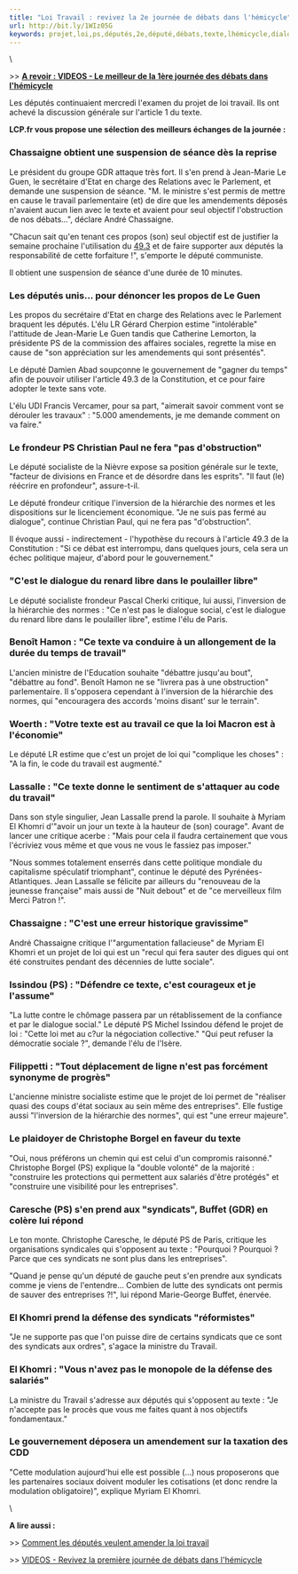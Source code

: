 ```yaml
---
title: "Loi Travail : revivez la 2e journée de débats dans l'hémicycle"
url: http://bit.ly/1WIz05G
keywords: projet,loi,ps,députés,2e,député,débats,texte,lhémicycle,dialogue,syndicats,revivez,travail,ministre,journée
---
```

\

\>\> **[A revoir : VIDEOS - Le meilleur de la 1ère journée des débats dans l\'hémicycle](http://www.lcp.fr/actualites/loi-el-khomri-debut-des-debats-dans-lhemicycle-de-lassemblee-nationale)**

Les députés continuaient mercredi l\'examen du projet de loi travail. Ils ont achevé la discussion générale sur l\'article 1 du texte.

**LCP.fr vous propose une sélection des meilleurs échanges de la journée :**

### Chassaigne obtient une suspension de séance dès la reprise

Le président du groupe GDR attaque très fort. Il s\'en prend à Jean-Marie Le Guen, le secrétaire d\'Etat en charge des Relations avec le Parlement, et demande une suspension de séance. \"M. le ministre s\'est permis de mettre en cause le travail parlementaire (et) de dire que les amendements déposés n\'avaient aucun lien avec le texte et avaient pour seul objectif l\'obstruction de nos débats\...\", déclare André Chassaigne.

\"Chacun sait qu\'en tenant ces propos (son) seul objectif est de justifier la semaine prochaine l\'utilisation du [49.3](http://www.lcp.fr/actualites/pedago-ce-que-prevoit-larticle-493-de-la-constitution) et de faire supporter aux députés la responsabilité de cette forfaiture !\", s\'emporte le député communiste.

Il obtient une suspension de séance d\'une durée de 10 minutes.

### Les députés unis\... pour dénoncer les propos de Le Guen

Les propos du secrétaire d\'Etat en charge des Relations avec le Parlement braquent les députés. L\'élu LR Gérard Cherpion estime \"intolérable\" l\'attitude de Jean-Marie Le Guen tandis que Catherine Lemorton, la présidente PS de la commission des affaires sociales, regrette la mise en cause de \"son appréciation sur les amendements qui sont présentés\".

Le député Damien Abad soupçonne le gouvernement de \"gagner du temps\" afin de pouvoir utiliser l\'article 49.3 de la Constitution, et ce pour faire adopter le texte sans vote.

L\'élu UDI Francis Vercamer, pour sa part, \"aimerait savoir comment vont se dérouler les travaux\" : \"5.000 amendements, je me demande comment on va faire.\"

### Le frondeur PS Christian Paul ne fera \"pas d\'obstruction\"

Le député socialiste de la Nièvre expose sa position générale sur le texte, \"facteur de divisions en France et de désordre dans les esprits\". \"Il faut (le) réécrire en profondeur\", assure-t-il.

Le député frondeur critique l\'inversion de la hiérarchie des normes et les dispositions sur le licenciement économique. \"Je ne suis pas fermé au dialogue\", continue Christian Paul, qui ne fera pas \"d\'obstruction\".

Il évoque aussi - indirectement - l\'hypothèse du recours à l\'article 49.3 de la Constitution : \"Si ce débat est interrompu, dans quelques jours, cela sera un échec politique majeur, d\'abord pour le gouvernement.\"

### \"C\'est le dialogue du renard libre dans le poulailler libre\"

Le député socialiste frondeur Pascal Cherki critique, lui aussi, l\'inversion de la hiérarchie des normes : \"Ce n\'est pas le dialogue social, c\'est le dialogue du renard libre dans le poulailler libre\", estime l\'élu de Paris.

### Benoît Hamon : \"Ce texte va conduire à un allongement de la durée du temps de travail\"

L\'ancien ministre de l\'Education souhaite \"débattre jusqu\'au bout\", \"débattre au fond\". Benoît Hamon ne se \"livrera pas à une obstruction\" parlementaire. Il s\'opposera cependant à l\'inversion de la hiérarchie des normes, qui \"encouragera des accords \'moins disant\' sur le terrain\".

### Woerth : \"Votre texte est au travail ce que la loi Macron est à l\'économie\"

Le député LR estime que c\'est un projet de loi qui \"complique les choses\" : \"A la fin, le code du travail est augmenté.\"

### Lassalle : \"Ce texte donne le sentiment de s\'attaquer au code du travail\"

Dans son style singulier, Jean Lassalle prend la parole. Il souhaite à Myriam El Khomri d\'\"avoir un jour un texte à la hauteur de (son) courage\". Avant de lancer une critique acerbe : \"Mais pour cela il faudra certainement que vous l\'écriviez vous même et que vous ne vous le fassiez pas imposer.\"

\"Nous sommes totalement enserrés dans cette politique mondiale du capitalisme spéculatif triomphant\", continue le député des Pyrénées-Atlantiques. Jean Lassalle se félicite par ailleurs du \"renouveau de la jeunesse française\" mais aussi de \"Nuit debout\" et de \"ce merveilleux film Merci Patron !\".

### Chassaigne : \"C\'est une erreur historique gravissime\"

André Chassaigne critique l\'\"argumentation fallacieuse\" de Myriam El Khomri et un projet de loi qui est un \"recul qui fera sauter des digues qui ont été construites pendant des décennies de lutte sociale\".

### Issindou (PS) : \"Défendre ce texte, c\'est courageux et je l\'assume\"

\"La lutte contre le chômage passera par un rétablissement de la confiance et par le dialogue social.\" Le député PS Michel Issindou défend le projet de loi : \"Cette loi met au c?ur la négociation collective.\" \"Qui peut refuser la démocratie sociale ?\", demande l\'élu de l\'Isère.

### Filippetti : \"Tout déplacement de ligne n\'est pas forcément synonyme de progrès\"

L\'ancienne ministre socialiste estime que le projet de loi permet de \"réaliser quasi des coups d\'état sociaux au sein même des entreprises\". Elle fustige aussi \"l\'inversion de la hiérarchie des normes\", qui est \"une erreur majeure\".

### Le plaidoyer de Christophe Borgel en faveur du texte

\"Oui, nous préférons un chemin qui est celui d\'un compromis raisonné.\" Christophe Borgel (PS) explique la \"double volonté\" de la majorité : \"construire les protections qui permettent aux salariés d\'être protégés\" et \"construire une visibilité pour les entreprises\".

### Caresche (PS) s\'en prend aux \"syndicats\", Buffet (GDR) en colère lui répond

Le ton monte. Christophe Caresche, le député PS de Paris, critique les organisations syndicales qui s\'opposent au texte : \"Pourquoi ? Pourquoi ? Parce que ces syndicats ne sont plus dans les entreprises\".

\"Quand je pense qu\'un député de gauche peut s\'en prendre aux syndicats comme je viens de l\'entendre\... Combien de lutte des syndicats ont permis de sauver des entreprises ?!\", lui répond Marie-George Buffet, énervée.

### 

### El Khomri prend la défense des syndicats \"réformistes\"

\"Je ne supporte pas que l\'on puisse dire de certains syndicats que ce sont des syndicats aux ordres\", s\'agace la ministre du Travail.

### El Khomri : \"Vous n\'avez pas le monopole de la défense des salariés\"

La ministre du Travail s\'adresse aux députés qui s\'opposent au texte : \"Je n\'accepte pas le procès que vous me faites quant à nos objectifs fondamentaux.\"

### Le gouvernement déposera un amendement sur la taxation des CDD

\"Cette modulation aujourd\'hui elle est possible (\...) nous proposerons que les partenaires sociaux doivent moduler les cotisations (et donc rendre la modulation obligatoire)\", explique Myriam El Khomri.

\

**A lire aussi :**

\>\> [Comment les députés veulent amender la loi travail](http://www.lcp.fr/actualites/licenciements-temps-de-travail-hierarchie-des-normes-comment-les-deputes-veulent-modifier)

\>\> [VIDEOS - Revivez la première journée de débats dans l\'hémicycle](http://www.lcp.fr/actualites/loi-el-khomri-debut-des-debats-dans-lhemicycle-de-lassemblee-nationale)

